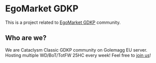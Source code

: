 # EgoMarket GDKP

This is a project related to [EgoMarket GDKP](https://discord.gg/gdkp) community.

## Who are we?

We are Cataclysm Classic GDKP community on Golemagg EU server. Hosting multiple WD/BoT/TotFW 25HC every week! Feel free to [join us](https://discord.gg/gdkp)!
